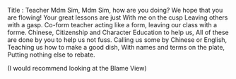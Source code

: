   Title : Teacher
  Mdm Sim, Mdm Sim, how are you doing?
  We hope that you are flowing!
  Your great lessons are just
  With me on the cusp
  Leaving others with a gasp.
  Co-form teacher acting like a form,
  leaving our class with a forme.
  Chinese, Citizenship and Character Education to help us,
  All of these are done by you to help us not fuss.
  Calling us some by Chinese or English,
  Teaching us how to make a good dish,
  With names and terms on the plate,
  Putting nothing else to rebate.
  
  
  
  
  
  
  
  
  
  
  
  
  
  
  
  
  
  
  
  
  
  
  
  
  
  (I would recommend looking at the Blame View)
  
  
  
